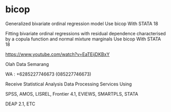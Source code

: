 # bicop
Generalized bivariate ordinal regression model Use bicop With STATA 18

Fitting bivariate ordinal regressions with residual dependence characterised by a copula function and normal mixture marginals Use bicop With STATA 18

https://www.youtube.com/watch?v=EaTEijDKBxY

Olah Data Semarang

WA : +6285227746673 (085227746673)

Receive Statistical Analysis Data Processing Services Using

SPSS, AMOS, LISREL, Frontier 4.1, EVIEWS, SMARTPLS, STATA

DEAP 2.1, ETC
